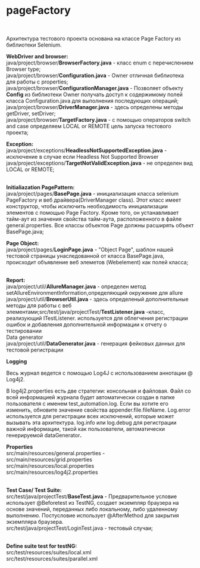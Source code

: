 # pageFactory
<p>&nbsp;</p>
<p>Архитектура тестового проекта основана на классе Page Factory из библиотеки Selenium.</p>
<p><strong>WebDriver and browser:</strong><br />java/project/browser/<strong>BrowserFactory.java</strong> - класс enum с перечислением Browser type;<br />java/project/browser/<strong>Configuration.java</strong> - Owner отличная библиотека для работы с properties;<br />java/project/browser/<strong>ConfigurationManager.java</strong> - Позволяет объекту <strong>Config</strong> из библиотеки Owner получать доступ к содержимому полей класса Configuration.java для выполнения последующих операций;<br />java/project/browser/<strong>DriverManager.java</strong> - здесь определены методы getDriver, setDriver;<br />java/project/browser/<strong>TargetFactory.java</strong> - с помощью операторов switch and case определяем LOCAL or REMOTE цель запуска тестового проекта;</p>
<p><strong>Exception:</strong><br />java/project/exceptions/<strong>HeadlessNotSupportedException.java</strong> - исключение в случае если Headless Not Supported Browser<br />java/project/exceptions/<strong>TargetNotValidException.java</strong> - не определен вид LOCAL or REMOTE;</p>
<p><br /><strong>Initialiazation PagePattern:</strong><br />java/project/pages/<strong>BasePage.java</strong> - инициализация класса selenium PageFactory и веб драйвера(DriverManager class). Этот класс имеет конструктор, чтобы исключить необходимость инициализации элементов с помощью Page Factory. Кроме того, он устанавливает тайм-аут из значения свойства тайм-аута, расположенного в файле general.properties. Все классы объектов Page должны расширять объект BasePage.java;</p>
<p><strong>Page Object:</strong><br />java/project/pages/<strong>LoginPage.java</strong> - "Object Page", шаблон нашей тестовой страницы унаследованной от класса BasePage.java, происходит объявление веб элеметов (Webelement) как полей класса;<br />&nbsp;</p>
<p><strong>Report:</strong><br />java/project/util/<strong>AllureManager.java</strong> - определен метод setAllureEnvironmentInformation,определяющий окружение для allure<br />java/project/util/<strong>BrowserUtil.java</strong> - здесь определеный дополнительные методы для работы с веб элементами;src/test/java/projectTest/<strong>TestListener.java</strong> -класс, реализующий ITestListener. используется для облегчения регистрации ошибок и добавления дополнительной информации к отчету о тестировании<br />Data generator<br />java/project/util/<strong>DataGenerator.java</strong> - генерация фейковых данных для тестовой регистрации</p>
<p><strong>Logging</strong></p>
<p>Весь журнал ведется c помощью Log4J с использованием аннотации @ Log4j2.&nbsp;</p>
<p>В log4j2.properties есть две стратегии: консольная и файловая. Файл со всей информацией журнала будет автоматически создан в папке пользователя с именем test_automation.log. Если вы хотите его изменить, обновите значение свойства appender.file.fileName. Log.error используется для регистрации всех исключений, которые может вызывать эта архитектура.&nbsp;log.info или log.debug для регистрации важной информации, такой как пользователи, автоматически генерируемой dataGenerator<strong>.</strong></p>
<p><strong>Properties</strong><br />src/main/resources/general.properties - <br />src/main/resources/grid.properties<br />src/main/resources/local.properties<br />src/main/resources/log4j2.properties<br /><br /></p>
<p><strong>Test Case/ Test Suite:</strong><br />src/test/java/projectTest/<strong>BaseTest.java</strong> - Предварительное условие использует @Beforetest из TestNG, создает экземпляр браузера на основе значений, переданных либо локальному, либо удаленному выполнению. Постусловие использует @AfterMethod для закрытия экземпляра браузера.<br />src/test/java/projectTest/LoginTest.java - тестовый случаи;</p>
<p><br /><strong>Define suite test for testNG:</strong><br />src/test/resources/suites/local.xml <br />src/test/resources/suites/parallel.xml</p>
<p>&nbsp;</p>

